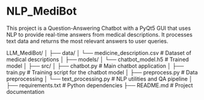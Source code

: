 # NLP_MediBot
This project is a Question-Answering Chatbot with a PyQt5 GUI that uses NLP to provide real-time answers from medical descriptions. It processes text data and returns the most relevant answers to user queries.

LLM_MediBot/
│
├── data/
│   └── medicine_description.csv   # Dataset of medical descriptions
│
├── models/
│   └── chatbot_model.h5           # Trained model
│
├── src/
│   ├── chatbot.py                 # Main chatbot application
│   ├── train.py                   # Training script for the chatbot model
│   ├── preprocess.py              # Data preprocessing
│   └── text_processing.py         # NLP utilities and QA pipeline
│
├── requirements.txt               # Python dependencies
├── README.md                      # Project documentation

